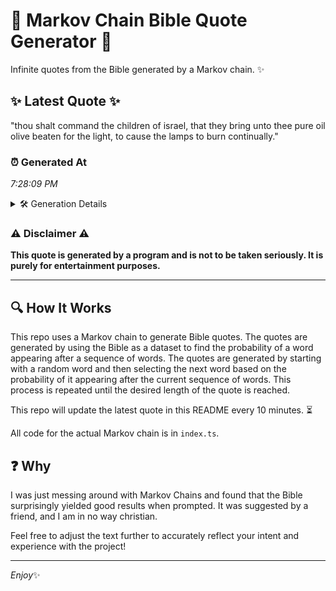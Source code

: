 # 📖 Markov Chain Bible Quote Generator 📖

Infinite quotes from the Bible generated by a Markov chain. ✨

## ✨ Latest Quote ✨
"thou shalt command the children of israel, that they bring unto thee pure oil olive beaten for the light, to cause the lamps to burn continually."

### ⏰ Generated At
*7:28:09 PM*

<details>
    <summary>🛠️ Generation Details</summary>
    <p>
        <strong>🌱 Seed:</strong> thou<br>
        <strong>🔄 Iterations:</strong> 25<br>
        <strong>📜 Context History:</strong><br>[ thou ]: shalt<br>[ thou, shalt ]: command<br>[ thou, shalt, command ]: the<br>[ thou, shalt, command, the ]: children<br>[ thou, shalt, command, the, children ]: of<br>[ thou, shalt, command, the, children, of ]: israel,<br>[ shalt, command, the, children, of, israel, ]: that<br>[ command, the, children, of, israel,, that ]: they<br>[ the, children, of, israel,, that, they ]: bring<br>[ children, of, israel,, that, they, bring ]: unto<br>[ of, israel,, that, they, bring, unto ]: thee<br>[ israel,, that, they, bring, unto, thee ]: pure<br>[ that, they, bring, unto, thee, pure ]: oil<br>[ they, bring, unto, thee, pure, oil ]: olive<br>[ bring, unto, thee, pure, oil, olive ]: beaten<br>[ unto, thee, pure, oil, olive, beaten ]: for<br>[ thee, pure, oil, olive, beaten, for ]: the<br>[ pure, oil, olive, beaten, for, the ]: light,<br>[ oil, olive, beaten, for, the, light, ]: to<br>[ olive, beaten, for, the, light,, to ]: cause<br>[ beaten, for, the, light,, to, cause ]: the<br>[ for, the, light,, to, cause, the ]: lamps<br>[ the, light,, to, cause, the, lamps ]: to<br>[ light,, to, cause, the, lamps, to ]: burn<br>[ to, cause, the, lamps, to, burn ]: continually.<br>
    </p>
</details>

### ⚠️ Disclaimer ⚠️
**This quote is generated by a program and is not to be taken seriously. It is purely for entertainment purposes.**

---

## 🔍 How It Works

This repo uses a Markov chain to generate Bible quotes. The quotes are generated by using the Bible as a dataset to find the probability of a word appearing after a sequence of words. The quotes are generated by starting with a random word and then selecting the next word based on the probability of it appearing after the current sequence of words. This process is repeated until the desired length of the quote is reached.

This repo will update the latest quote in this README every 10 minutes. ⏳

All code for the actual Markov chain is in `index.ts`.

## ❓ Why

I was just messing around with Markov Chains and found that the Bible surprisingly yielded good results when prompted. 
It was suggested by a friend, and I am in no way christian.

Feel free to adjust the text further to accurately reflect your intent and experience with the project!

---

*Enjoy*✨
